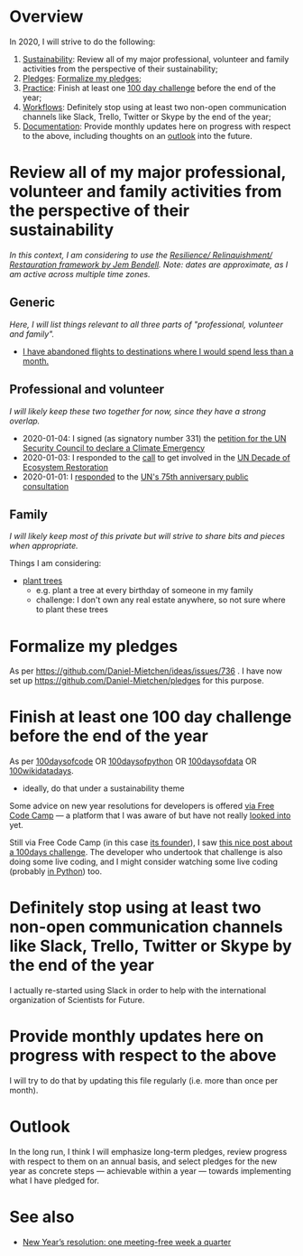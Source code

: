 # Overview

In 2020, I will strive to do the following:

1. [Sustainability](#review-all-of-my-major-professional-volunteer-and-family-activities-from-the-perspective-of-their-sustainability): Review all of my major professional, volunteer and family activities from the perspective of their sustainability;
1. [Pledges](#formalize-my-pledges): [Formalize my pledges](https://github.com/Daniel-Mietchen/ideas/issues/736);
1. [Practice](#finish-at-least-one-100-day-challenge-before-the-end-of-the-year): Finish at least one [100 day challenge](https://github.com/Daniel-Mietchen/learning2code/blob/master/100days.md) before the end of the year;
1. [Workflows](#definitely-stop-using-at-least-two-non-open-communication-channels-like-slack-trello-twitter-or-skype-by-the-end-of-the-year): Definitely stop using at least two non-open communication channels like Slack, Trello, Twitter or Skype by the end of the year;
1. [Documentation](#provide-monthly-updates-here-on-progress-with-respect-to-the-above): Provide monthly updates here on progress with respect to the above, including thoughts on an [outlook](#outlook) into the future.


# Review all of my major professional, volunteer and family activities from the perspective of their sustainability

*In this context, I am considering to use the [Resilience/ Relinquishment/ Restauration framework by Jem Bendell](https://github.com/Daniel-Mietchen/datascience/blob/master/cinema.md). Note: dates are approximate, as I am active across multiple time zones.*

## Generic

*Here, I will list things relevant to all three parts of "professional, volunteer and family".*

* [I have abandoned flights to destinations where I would spend less than a month.](https://noflyclimatesci.org/biographies/daniel-mietchen)

## Professional and volunteer
*I will likely keep these two together for now, since they have a strong overlap.*

- 2020-01-04: I signed (as signatory number 331) the [petition for the UN Security Council to declare a Climate Emergency](https://www.now.world/global_climate_emergency)
- 2020-01-03: I responded to the [call](https://www.decadeonrestoration.org/get-involved) to get involved in the [UN Decade of Ecosystem Restoration](https://www.decadeonrestoration.org/)
- 2020-01-01: I [responded](https://twitter.com/EvoMRI/status/1212213688465268736) to the [UN's 75th anniversary public consultation](https://un75.online/)

## Family

*I will likely keep most of this private but will strive to share bits and pieces when appropriate.*

Things I am considering:
 - [plant trees](https://github.com/Daniel-Mietchen/ideas/issues/1267)
   - e.g. plant a tree at every birthday of someone in my family
   - challenge: I don't own any real estate anywhere, so not sure where to plant these trees

# Formalize my pledges

As per https://github.com/Daniel-Mietchen/ideas/issues/736 .
I have now set up https://github.com/Daniel-Mietchen/pledges for this purpose.

# Finish at least one 100 day challenge before the end of the year

As per [100daysofcode](https://twitter.com/hashtag/100daysofcode) OR [100daysofpython](https://twitter.com/hashtag/100daysofpython) OR [100daysofdata](https://twitter.com/hashtag/100daysofdata) OR [100wikidatadays](https://twitter.com/hashtag/100wikidatadays).
  - ideally, do that under a sustainability theme

Some advice on new year resolutions for developers is offered [via Free Code Camp](https://www.freecodecamp.org/news/developer-new-years-resolution-guide/) &mdash; a platform that I was aware of but have not really [looked into](https://github.com/Daniel-Mietchen/ideas/issues/1268) yet.

Still via Free Code Camp (in this case [its founder](https://twitter.com/ossia/status/1213197836021587968)), I saw [this nice post about a 100days challenge](https://www.freecodecamp.org/news/how-i-built-100-projects-in-100-days/). The developer who undertook that challenge is also doing some live coding, and I might consider watching some live coding (probably [in Python](https://www.youtube.com/results?search_query=live+coding+python)) too.

# Definitely stop using at least two non-open communication channels like Slack, Trello, Twitter or Skype by the end of the year

I actually re-started using Slack in order to help with the international organization of Scientists for Future.

# Provide monthly updates here on progress with respect to the above

I will try to do that by updating this file regularly (i.e. more than once per month).

# Outlook

In the long run, I think I will emphasize long-term pledges, review progress with respect to them on an annual basis, and select pledges for the new year as concrete steps &mdash; achievable within a year &mdash; towards implementing what I have pledged for.

# See also

* [New Year’s resolution: one meeting-free week a quarter](https://doi.org/10.1038/d41586-019-03953-y)

